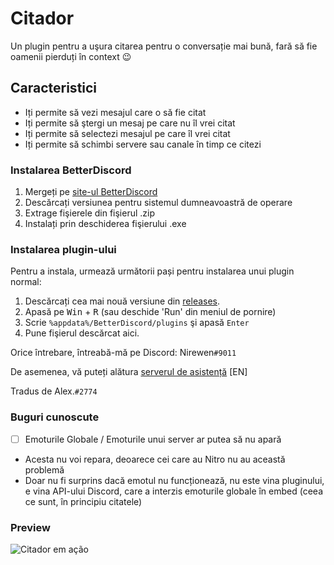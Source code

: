 # Citador
Un plugin pentru a uşura citarea pentru o conversație mai bună, fară să fie oamenii pierduți în context :wink:

## Caracteristici
- Iți permite să vezi mesajul care o să fie citat
- Iți permite să ştergi un mesaj pe care nu îl vrei citat
- Iți permite să selectezi mesajul pe care îl vrei citat
- Iți permite să schimbi servere sau canale în timp ce citezi

### Instalarea BetterDiscord

1. Mergeți pe [site-ul BetterDiscord](https://github.com/rauenzi/BetterDiscordApp/releases/tag/0.2.82)
2. Descărcați versiunea pentru sistemul dumneavoastră de operare
3. Extrage fişierele din fişierul .zip
4. Instalați prin deschiderea fişierului .exe

### Instalarea plugin-ului

Pentru a instala, urmează următorii pași pentru instalarea unui plugin normal:

1. Descărcați cea mai nouă versiune din [releases](https://github.com/nirewen/Citador/releases).
2. Apasă pe <kbd>Win</kbd> + <kbd>R</kbd> (sau deschide 'Run' din meniul de pornire)
3. Scrie `%appdata%/BetterDiscord/plugins` şi apasă `Enter`
4. Pune fişierul descărcat aici.

Orice întrebare, întreabă-mă pe Discord: Nirewen`#9011`

De asemenea, vă puteți alătura [serverul de asistență](https://discord.gg/tQrdqKG) [EN]


Tradus de Alex.`#2774`

### Buguri cunoscute
- [ ] Emoturile Globale / Emoturile unui server ar putea să nu apară
- Acesta nu voi repara, deoarece cei care au Nitro nu au această problemă
- Doar nu fi surprins dacă emotul nu funcționează, nu este vina pluginului, e vina API-ului Discord, care a interzis emoturile globale în embed (ceea ce sunt, în principiu citatele)

### Preview
![Citador em ação](http://nirewen.s-ul.eu/02Tcv6ZT.gif)